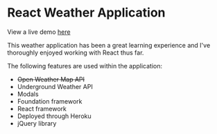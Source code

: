 # React Weather Application

View a live demo [here](http://blooming-brook-44749.herokuapp.com/#/?_k=r0wd8q)

This weather application has been a great learning experience and I've thoroughly enjoyed working with React thus far.

The following features are used within the application:
* ~~Open Weather Map API~~
* Underground Weather API
* Modals
* Foundation framework
* React framework
* Deployed through Heroku
* jQuery library
